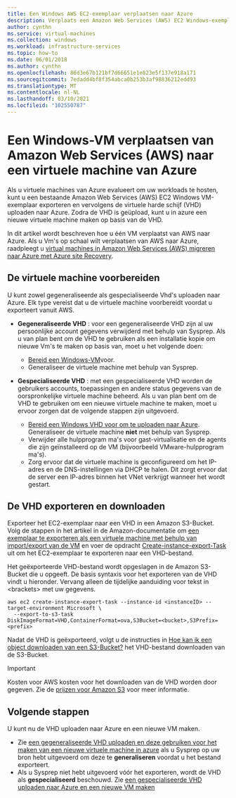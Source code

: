 ```yaml
---
title: Een Windows AWS EC2-exemplaar verplaatsen naar Azure
description: Verplaats een Amazon Web Services (AWS) EC2 Windows-exemplaar naar een virtuele machine van Azure.
author: cynthn
ms.service: virtual-machines
ms.collection: windows
ms.workload: infrastructure-services
ms.topic: how-to
ms.date: 06/01/2018
ms.author: cynthn
ms.openlocfilehash: 86d3e67b121bf7d66651e1e823e5f137e918a171
ms.sourcegitcommit: 7edadd4bf8f354abca0b253b3af98836212edd93
ms.translationtype: MT
ms.contentlocale: nl-NL
ms.lasthandoff: 03/10/2021
ms.locfileid: "102550787"
---
```

# <a name="move-a-windows-vm-from-amazon-web-services-aws-to-an-azure-virtual-machine"></a>Een Windows-VM verplaatsen van Amazon Web Services (AWS) naar een virtuele machine van Azure

Als u virtuele machines van Azure evalueert om uw workloads te hosten, kunt u een bestaande Amazon Web Services (AWS) EC2 Windows VM-exemplaar exporteren en vervolgens de virtuele harde schijf (VHD) uploaden naar Azure. Zodra de VHD is geüpload, kunt u in azure een nieuwe virtuele machine maken op basis van de VHD. 

In dit artikel wordt beschreven hoe u één VM verplaatst van AWS naar Azure. Als u Vm's op schaal wilt verplaatsen van AWS naar Azure, raadpleegt u [virtual machines in Amazon Web Services (AWS) migreren naar Azure met Azure site Recovery](../../site-recovery/migrate-tutorial-aws-azure.md).

## <a name="prepare-the-vm"></a>De virtuele machine voorbereiden 
 
U kunt zowel gegeneraliseerde als gespecialiseerde Vhd's uploaden naar Azure. Elk type vereist dat u de virtuele machine voorbereidt voordat u exporteert vanuit AWS. 

- **Gegeneraliseerde VHD** : voor een gegeneraliseerde VHD zijn al uw persoonlijke account gegevens verwijderd met behulp van Sysprep. Als u van plan bent om de VHD te gebruiken als een installatie kopie om nieuwe Vm's te maken op basis van, moet u het volgende doen: 
 
    * [Bereid een Windows-VM](prepare-for-upload-vhd-image.md)voor.  
    * Generaliseer de virtuele machine met behulp van Sysprep.  

 
- **Gespecialiseerde VHD** : met een gespecialiseerde VHD worden de gebruikers accounts, toepassingen en andere status gegevens van de oorspronkelijke virtuele machine beheerd. Als u van plan bent om de VHD te gebruiken om een nieuwe virtuele machine te maken, moet u ervoor zorgen dat de volgende stappen zijn uitgevoerd.  
    * [Bereid een Windows VHD voor om te uploaden naar Azure](prepare-for-upload-vhd-image.md). Generaliseer de virtuele machine **niet** met behulp van Sysprep. 
    * Verwijder alle hulpprogram ma's voor gast-virtualisatie en de agents die zijn geïnstalleerd op de VM (bijvoorbeeld VMware-hulpprogram ma's). 
    * Zorg ervoor dat de virtuele machine is geconfigureerd om het IP-adres en de DNS-instellingen via DHCP te halen. Dit zorgt ervoor dat de server een IP-adres binnen het VNet verkrijgt wanneer het wordt gestart.  


## <a name="export-and-download-the-vhd"></a>De VHD exporteren en downloaden 

Exporteer het EC2-exemplaar naar een VHD in een Amazon S3-Bucket. Volg de stappen in het artikel in de Amazon-documentatie om [een exemplaar te exporteren als een virtuele machine met behulp van import/export van de VM](https://docs.aws.amazon.com/vm-import/latest/userguide/vmexport.html) en voer de opdracht [Create-instance-export-Task](https://docs.aws.amazon.com/cli/latest/reference/ec2/create-instance-export-task.html) uit om het EC2-exemplaar te exporteren naar een VHD-bestand. 

Het geëxporteerde VHD-bestand wordt opgeslagen in de Amazon S3-Bucket die u opgeeft. De basis syntaxis voor het exporteren van de VHD vindt u hieronder. Vervang alleen de tijdelijke aanduiding voor tekst in \<brackets> met uw gegevens.

```
aws ec2 create-instance-export-task --instance-id <instanceID> --target-environment Microsoft \
  --export-to-s3-task DiskImageFormat=VHD,ContainerFormat=ova,S3Bucket=<bucket>,S3Prefix=<prefix>
```

Nadat de VHD is geëxporteerd, volgt u de instructies in [Hoe kan ik een object downloaden van een S3-Bucket?](https://docs.aws.amazon.com/AmazonS3/latest/user-guide/download-objects.html) het VHD-bestand downloaden van de S3-Bucket. 

> [!IMPORTANT]
> Kosten voor AWS kosten voor het downloaden van de VHD worden door gegeven. Zie de [prijzen voor Amazon S3](https://aws.amazon.com/s3/pricing/) voor meer informatie.


## <a name="next-steps"></a>Volgende stappen

U kunt nu de VHD uploaden naar Azure en een nieuwe VM maken. 

- Zie [een gegeneraliseerde VHD uploaden en deze gebruiken voor het maken van een nieuwe virtuele machine in azure](upload-generalized-managed.md) als u Sysprep op uw bron hebt uitgevoerd om deze te **generaliseren** voordat u het bestand exporteert.
- Als u Sysprep niet hebt uitgevoerd vóór het exporteren, wordt de VHD als **gespecialiseerd** beschouwd. Zie [een gespecialiseerde VHD uploaden naar Azure en een nieuwe VM maken](create-vm-specialized.md)

 

